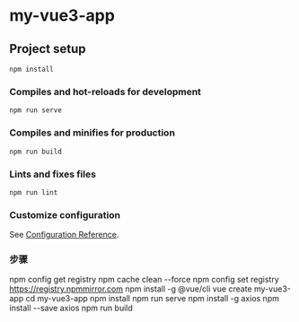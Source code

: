 # my-vue3-app

## Project setup
```
npm install
```

### Compiles and hot-reloads for development
```
npm run serve
```

### Compiles and minifies for production
```
npm run build
```

### Lints and fixes files
```
npm run lint
```

### Customize configuration
See [Configuration Reference](https://cli.vuejs.org/config/).


### 步骤
npm config get registry
npm cache clean --force
npm config set registry https://registry.npmmirror.com
npm install -g @vue/cli
vue create my-vue3-app
cd my-vue3-app
npm install
npm run serve
npm install -g axios
npm install --save axios
npm run build